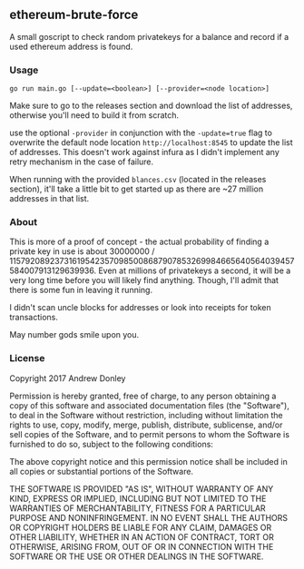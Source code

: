 ethereum-brute-force
---

A small goscript to check random privatekeys for a balance and record if a used ethereum address is found.

### Usage

```
go run main.go [--update=<boolean>] [--provider=<node location>]
```

Make sure to go to the releases section and download the list of addresses, otherwise you'll need to build it from scratch.

use the optional `-provider` in conjunction with the `-update=true` flag to overwrite the default node location `http://localhost:8545` to update the list of addresses. This doesn't work against infura as I didn't implement any retry mechanism in the case of failure.

When running with the provided `blances.csv` (located in the releases section), it'll take a little bit to get started up as there are ~27 million addresses in that list.

### About

This is more of a proof of concept - the actual probability of finding a private key in use is about 30000000 / 115792089237316195423570985008687907853269984665640564039457584007913129639936. Even at millions of privatekeys a second, it will be a very long time before you will likely find anything. Though, I'll admit that there is some fun in leaving it running.

I didn't scan uncle blocks for addresses or look into receipts for token transactions.

May number gods smile upon you.

### License

Copyright 2017 Andrew Donley

Permission is hereby granted, free of charge, to any person obtaining a copy of this software and associated documentation files (the "Software"), to deal in the Software without restriction, including without limitation the rights to use, copy, modify, merge, publish, distribute, sublicense, and/or sell copies of the Software, and to permit persons to whom the Software is furnished to do so, subject to the following conditions:

The above copyright notice and this permission notice shall be included in all copies or substantial portions of the Software.

THE SOFTWARE IS PROVIDED "AS IS", WITHOUT WARRANTY OF ANY KIND, EXPRESS OR IMPLIED, INCLUDING BUT NOT LIMITED TO THE WARRANTIES OF MERCHANTABILITY, FITNESS FOR A PARTICULAR PURPOSE AND NONINFRINGEMENT. IN NO EVENT SHALL THE AUTHORS OR COPYRIGHT HOLDERS BE LIABLE FOR ANY CLAIM, DAMAGES OR OTHER LIABILITY, WHETHER IN AN ACTION OF CONTRACT, TORT OR OTHERWISE, ARISING FROM, OUT OF OR IN CONNECTION WITH THE SOFTWARE OR THE USE OR OTHER DEALINGS IN THE SOFTWARE.
